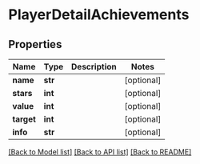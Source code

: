 # PlayerDetailAchievements

## Properties
Name | Type | Description | Notes
------------ | ------------- | ------------- | -------------
**name** | **str** |  | [optional] 
**stars** | **int** |  | [optional] 
**value** | **int** |  | [optional] 
**target** | **int** |  | [optional] 
**info** | **str** |  | [optional] 

[[Back to Model list]](../README.md#documentation-for-models) [[Back to API list]](../README.md#documentation-for-api-endpoints) [[Back to README]](../README.md)


